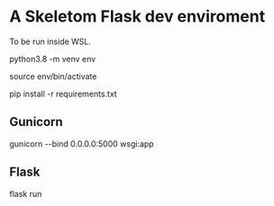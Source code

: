 # A Skeletom Flask dev enviroment

To be run inside WSL.

python3.8 -m venv env

source env/bin/activate

pip install -r requirements.txt

## Gunicorn

gunicorn --bind 0.0.0.0:5000 wsgi:app

## Flask

flask run

